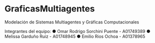# GraficasMultiagentes
Modelación de Sistemas Multiagentes y Gráficas Computacionales

Integrantes del equipo:
● Omar Rodrigo Sorchini Puente - A01749389
● Melissa Garduño Ruiz - A01748945
● Emilio Rios Ochoa - A01378965
